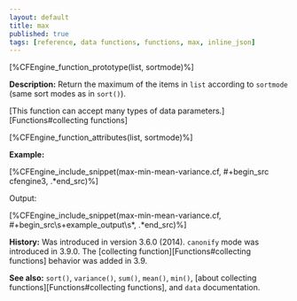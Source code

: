 ```yaml
---
layout: default
title: max
published: true
tags: [reference, data functions, functions, max, inline_json]
---
```


[%CFEngine_function_prototype(list, sortmode)%]

**Description:** Return the maximum of the items in `list` according to `sortmode` (same sort modes as in `sort()`).

[This function can accept many types of data parameters.][Functions#collecting functions]

[%CFEngine_function_attributes(list, sortmode)%]

**Example:**

[%CFEngine_include_snippet(max-min-mean-variance.cf, #\+begin_src cfengine3, .*end_src)%]

Output:

[%CFEngine_include_snippet(max-min-mean-variance.cf, #\+begin_src\s+example_output\s*, .*end_src)%]

**History:** Was introduced in version 3.6.0 (2014). `canonify` mode was introduced in 3.9.0. The [collecting function][Functions#collecting functions] behavior was added in 3.9.

**See also:** `sort()`, `variance()`, `sum()`, `mean()`, `min()`, [about collecting functions][Functions#collecting functions], and `data` documentation.
